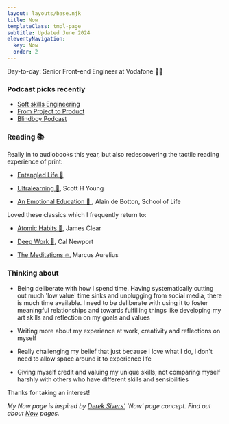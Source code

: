 ```yaml
---
layout: layouts/base.njk
title: Now
templateClass: tmpl-page
subtitle: Updated June 2024
eleventyNavigation:
  key: Now
  order: 2
---
```


Day-to-day: Senior Front-end Engineer at Vodafone 🙋‍♂️

### Podcast picks recently

- [Soft skills Engineering](https://podcasts.apple.com/us/podcast/soft-skills-engineering/id1091341048?mt=2)
- [From Project to Product](https://projecttoproduct.org/podcast/)
- [Blindboy Podcast](https://shows.acast.com/blindboy)

### Reading 📚

Really in to audiobooks this year, but also redescovering the tactile reading experience of print:

- [Entangled Life 🍄](https://www.amazon.co.uk/Entangled-Life-Worlds-Change-Futures/dp/1784708275/ref=tmm_pap_swatch_0?_encoding=UTF8&dib_tag=se&dib=eyJ2IjoiMSJ9.P7Bl9t2nBvcuFWxhNWmR9plJRsPKu-YkFyjDLgwGd5YyFvDgbZx3nf_CEWzVjMNUk2a8veH6wQznLQWRFfPs-3r34ECE0BNhA91rCLO0HEjE2zTOR1urkm1VnUeEbOjbHBbIo10O4ezZenauoa9_TFa4A45e7xxFQzhf04YpEoge8ypHsX7ho4qx6fcsbyFp8c-PbG9sMWXfB8DjOLkxCTKbvw5jaCdz5Xr3leYp4HY.PsJFTBYlPqA7sgrst2vgQM0IVounK0a3ijZ9xir8f9s&qid=1716152055&sr=8-1)

- [Ultralearning 🧠](https://www.amazon.co.uk/Ultralearning-Strategies-Mastering-Skills-Getting/dp/0008305706/ref=sr_1_3?keywords=ultralearning&qid=1572385312&sr=8-3), Scott H Young

- [An Emotional Education 💭 ](https://www.amazon.co.uk/School-Life-Emotional-Education/dp/B07N94LKT5/ref=tmm_aud_swatch_0?_encoding=UTF8&dib_tag=se&dib=eyJ2IjoiMSJ9.4NVV_b6mr3rTTTCU1uSblXoFkMpX64zKCOLxqgeeOCR3lc8_NA3PhHaBz5pSI-5Dw4lcvv2XgA8k6WM-UBhkUvzCgNn6YBHdYY4H2vtNWaQB5n5XZ5uDHuauAfwJMV2mkcRF4GV1OTpuIzyNG3q1C4SviNUeHj2m6E2xCPBV1C239C3IELtyhxfkvNxfbDdoMKFPi3GXULyRKezOz4XnKxqRJbhTDeLIdTInd3wF5gI.Uk0k0Nw2t89ZegtTezSV9afRK3HKyeyenbHuuKN99Ls&qid=1717782796&sr=1-1), Alain de Botton, School of Life

Loved these classics which I frequently return to:

- [Atomic Habits 🍬](https://www.amazon.co.uk/Atomic-Habits-Proven-Build-Break/dp/1847941834/ref=sr_1_1_sspa?keywords=atomic+habits&qid=1572385941&sr=8-1-spons&psc=1&spLa=ZW5jcnlwdGVkUXVhbGlmaWVyPUEySVZFWENFUzgySU1PJmVuY3J5cHRlZElkPUEwNzk0NTE0MUdDQ05GNFBCOU5LRSZlbmNyeXB0ZWRBZElkPUEwNzQyODU4MUZSSzJHT0EwRFhNRSZ3aWRnZXROYW1lPXNwX2F0ZiZhY3Rpb249Y2xpY2tSZWRpcmVjdCZkb05vdExvZ0NsaWNrPXRydWU=), James Clear

- [Deep Work 🧠](https://www.amazon.co.uk/Deep-Work-Focused-Success-Distracted/dp/0349411905/ref=sr_1_1?keywords=deep+work&qid=1572385887&sr=8-1), Cal Newport

- [The Meditations 🔥](https://www.amazon.co.uk/Meditations-Penguin-Classics-Marcus-Aurelius/dp/0140449337/ref=sr_1_3?keywords=the+meditations&qid=1572385875&sr=8-3), Marcus Aurelius

### Thinking about

- Being deliberate with how I spend time. Having systematically cutting out much 'low value' time sinks and unplugging from social media, there is much time available. I need to be deliberate with using it to foster meaningful relationships and towards fulfilling things like developing my art skills and reflection on my goals and values

- Writing more about my experience at work, creativity and reflections on myself

- Really challenging my belief that just because I love what I do, I don't need to allow space around it to experience life

- Giving myself credit and valuing my unique skills; not comparing myself harshly with others who have different skills and sensibilities

Thanks for taking an interest!

_My Now page is inspired by [Derek Sivers'](https://sivers.org/nowff) 'Now' page concept. Find out about [Now](http://nownownow.com/about) pages._
